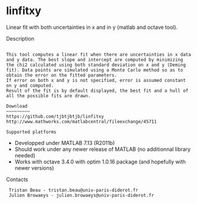 linfitxy
========

Linear fit with both uncertainties in x and in y (matlab and octave tool).

Description
~~~~~~~~~~~~

This tool computes a linear fit when there are uncertainties in x data and y data. The best slope and intercept are computed by minimizing the chi2 calculated using both standard deviation on x and y (Deming fit). Data points are simulated using a Monte Carlo method so as to obtain the error on the fitted parameters. 
If error on both x and y is not specified, error is assumed constant on y and computed. 
Result of the fit is by default displayed, the best fit and a hull of all the possible fits are drawn.

Download
~~~~~~~~~
https://github.com/tjbtjbtjb/linfitxy
http://www.mathworks.com/matlabcentral/fileexchange/45711

Supported platforms
~~~~~~~~~~~~~~~~~~~~
 - Developped under MATLAB 7.13 (R2011b)
 - Should work under any newer release of MATLAB (no additionnal library needed)
 - Works with octave 3.4.0 with optim 1.0.16 package (and hopefully with newer versions)

Contacts
~~~~~~~~~
 Tristan Beau - tristan.beau@univ-paris-diderot.fr
 Julien Browaeys - julien.browaeys@univ-paris-diderot.fr

